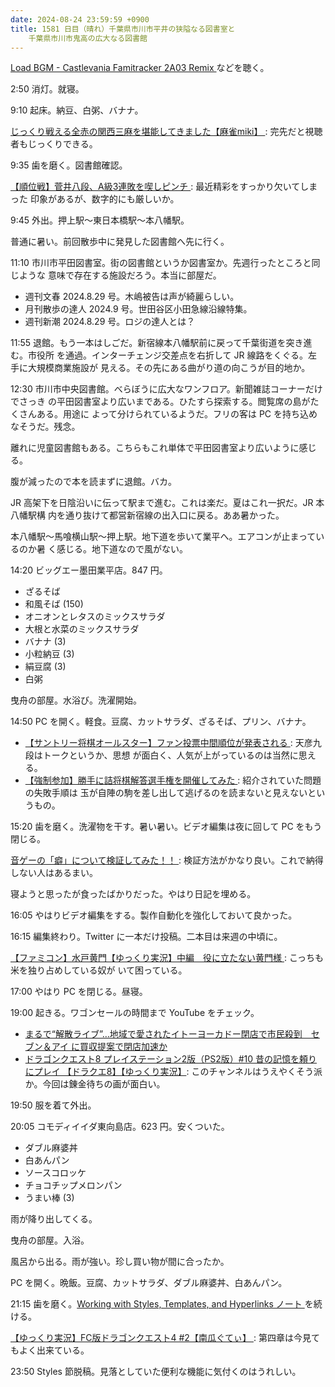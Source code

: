 ```yaml
---
date: 2024-08-24 23:59:59 +0900
title: 1581 日目（晴れ）千葉県市川市平井の狭隘なる図書室と
    千葉県市川市鬼高の広大なる図書館
---
```


[Load BGM - Castlevania Famitracker 2A03 Remix
](https://www.youtube.com/watch?v=r3lr5UkKOGk) などを聴く。

2:50 消灯。就寝。

9:10 起床。納豆、白粥、バナナ。

[じっくり戦える全赤の関西三麻を堪能してきました【麻雀miki】
](https://www.youtube.com/watch?v=kx_cxhtss8o): 完先だと視聴者もじっくりできる。

9:35 歯を磨く。図書館確認。

[【順位戦】菅井八段、A級3連敗を喫しピンチ
](https://www.youtube.com/watch?v=9B0ov_CCp_8): 最近精彩をすっかり欠いてしまった
印象があるが、数字的にも厳しいか。

9:45 外出。押上駅～東日本橋駅～本八幡駅。

普通に暑い。前回散歩中に発見した図書館へ先に行く。

<blockquote class="twitter-tweet"
  data-conversation="none"
  data-media-max-width="480" data-theme="dark" data-align="center">
<a href="https://twitter.com/showa_yojyo/status/1827246727960916091"></a>
</blockquote>

11:10 市川市平田図書室。街の図書館というか図書室か。先週行ったところと同じような
意味で存在する施設だろう。本当に部屋だ。

* 週刊文春 2024.8.29 号。木嶋被告は声が綺麗らしい。
* 月刊散歩の達人 2024.9 号。世田谷区小田急線沿線特集。
* 週刊新潮 2024.8.29 号。ロジの達人とは？

11:55 退館。もう一本はしごだ。新宿線本八幡駅前に戻って千葉街道を突き進む。市役所
を通過。インターチェンジ交差点を右折して JR 線路をくぐる。左手に大規模商業施設が
見える。その先にある曲がり道の向こうが目的地か。

<!-- TODO: VIDEO -->

12:30 市川市中央図書館。べらぼうに広大なワンフロア。新聞雑誌コーナーだけでさっき
の平田図書室より広いまである。ひたすら探索する。閲覧席の島がたくさんある。用途に
よって分けられているようだ。フリの客は PC を持ち込めなそうだ。残念。

離れに児童図書館もある。こちらもこれ単体で平田図書室より広いように感じる。　

腹が減ったので本を読まずに退館。バカ。

JR 高架下を日陰沿いに伝って駅まで進む。これは楽だ。夏はこれ一択だ。JR 本八幡駅構
内を通り抜けて都営新宿線の出入口に戻る。ああ暑かった。

本八幡駅～馬喰横山駅～押上駅。地下道を歩いて業平へ。エアコンが止まっているのか暑
く感じる。地下道なので風がない。

14:20 ビッグエー墨田業平店。847 円。

* ざるそば
* 和風そば (150)
* オニオンとレタスのミックスサラダ
* 大根と水菜のミックスサラダ
* バナナ (3)
* 小粒納豆 (3)
* 絹豆腐 (3)
* 白粥

曳舟の部屋。水浴び。洗濯開始。

14:50 PC を開く。軽食。豆腐、カットサラダ、ざるそば、プリン、バナナ。

* [【サントリー将棋オールスター】ファン投票中間順位が発表される
  ](https://www.youtube.com/watch?v=ZdosSV4M4dc): 天彦九段はトークというか、思想
  が面白く、人気が上がっているのは当然に思える。
* [【強制参加】勝手に詰将棋解答選手権を開催してみた
  ](https://www.youtube.com/watch?v=UgN2jkfKlco): 紹介されていた問題の失敗手順は
  玉が自陣の駒を差し出して逃げるのを読まないと見えないというもの。

15:20 歯を磨く。洗濯物を干す。暑い暑い。ビデオ編集は夜に回して PC をもう閉じる。

[音ゲーの「癖」について検証してみた！！
](https://www.youtube.com/watch?v=cRQHeKrPCL0): 検証方法がかなり良い。これで納得
しない人はあるまい。

寝ようと思ったが食ったばかりだった。やはり日記を埋める。

16:05 やはりビデオ編集をする。製作自動化を強化しておいて良かった。

16:15 編集終わり。Twitter に一本だけ投稿。二本目は来週の中頃に。

[【ファミコン】水戸黄門【ゆっくり実況】中編　役に立たない黄門様
](https://www.youtube.com/watch?v=NicSzsBhnWg): こっちも米を独り占めしている奴が
いて困っている。

17:00 やはり PC を閉じる。昼寝。

19:00 起きる。ワゴンセールの時間まで YouTube をチェック。

* [まるで“解散ライブ”…地域で愛されたイトーヨーカドー閉店で市民殺到　セブン＆アイ
  に買収提案で閉店加速か](https://www.youtube.com/watch?v=MsD-EyX9NcM)
* [ドラゴンクエスト8 プレイステーション2版（PS2版）#10 昔の記憶を頼りにプレイ
  【ドラクエ8】【ゆっくり実況】](https://www.youtube.com/watch?v=_Owhy3on8Tc):
  このチャンネルはうえやくそう派か。今回は錬金待ちの画が面白い。

19:50 服を着て外出。

20:05 コモディイイダ東向島店。623 円。安くついた。

* ダブル麻婆丼
* 白あんパン
* ソースコロッケ
* チョコチップメロンパン
* うまい棒 (3)

雨が降り出してくる。

曳舟の部屋。入浴。

風呂から出る。雨が強い。珍し買い物が間に合ったか。

PC を開く。晩飯。豆腐、カットサラダ、ダブル麻婆丼、白あんパン。

21:15 歯を磨く。[Working with Styles, Templates, and Hyperlinks ノート
](https://github.com/showa-yojyo/notebook/issues/261)を続ける。

[【ゆっくり実況】FC版ドラゴンクエスト4 #2【南瓜ぐてぃ】
](https://www.youtube.com/watch?v=dOljVxpIEy8): 第四章は今見てもよく出来ている。

23:50 Styles 節脱稿。見落としていた便利な機能に気付くのはうれしい。
